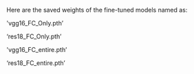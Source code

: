 Here are the saved weights of the fine-tuned models named as:

  'vgg16_FC_Only.pth’
  
  ‘res18_FC_Only.pth’
  
  'vgg16_FC_entire.pth’
  
  ‘res18_FC_entire.pth’
  
